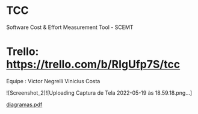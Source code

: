 # TCC

Software Cost & Effort Measurement Tool - SCEMT


Trello: https://trello.com/b/RIgUfp7S/tcc
=======


Equipe : Victor Negrelli Vinicius Costa

![Screenshot_2]![Uploading Captura de Tela 2022-05-19 às 18.59.18.png…]

[diagramas.pdf](https://github.com/PeHkp/Keep-Flux/files/4712057/diagramas.pdf)
